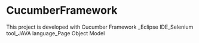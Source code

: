 # CucumberFramework
This project is developed with Cucumber Framework _Eclipse IDE_Selenium tool_JAVA language_Page Object Model

